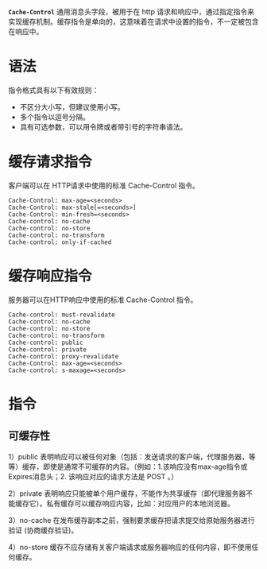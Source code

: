 **`Cache-Control`** 通用消息头字段，被用于在 http 请求和响应中，通过指定指令来实现缓存机制。缓存指令是单向的，这意味着在请求中设置的指令，不一定被包含在响应中。

# 语法

指令格式具有以下有效规则：
- 不区分大小写，但建议使用小写。
- 多个指令以逗号分隔。
- 具有可选参数，可以用令牌或者带引号的字符串语法。

# 缓存请求指令

客户端可以在 HTTP请求中使用的标准 Cache-Control 指令。
```text
Cache-Control: max-age=<seconds>
Cache-Control: max-stale[=<seconds>]
Cache-Control: min-fresh=<seconds>
Cache-control: no-cache
Cache-control: no-store
Cache-control: no-transform
Cache-control: only-if-cached
```

# 缓存响应指令

服务器可以在HTTP响应中使用的标准 Cache-Control 指令。
```text
Cache-control: must-revalidate
Cache-control: no-cache
Cache-control: no-store
Cache-control: no-transform
Cache-control: public
Cache-control: private
Cache-control: proxy-revalidate
Cache-Control: max-age=<seconds>
Cache-control: s-maxage=<seconds>
```

# 指令
## 可缓存性

1）public
表明响应可以被任何对象（包括：发送请求的客户端，代理服务器，等等）缓存，即使是通常不可缓存的内容。（例如：1.该响应没有max-age指令或Expires消息头；2. 该响应对应的请求方法是 POST 。）

2）private
表明响应只能被单个用户缓存，不能作为共享缓存（即代理服务器不能缓存它）。私有缓存可以缓存响应内容，比如：对应用户的本地浏览器。

3）no-cache
在发布缓存副本之前，强制要求缓存把请求提交给原始服务器进行验证 (协商缓存验证)。

4）no-store
缓存不应存储有关客户端请求或服务器响应的任何内容，即不使用任何缓存。